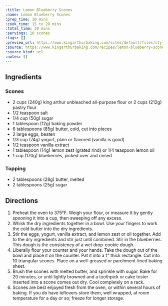 ```yaml
---
:title: Lemon Blueberry Scones
:name: Lemon Blueberry Scones
:prep_time: 10 mins
:cook_time: 15 to 20 mins
:total_time: 30 mins
:servings: 10 scones
:tags: []
:preview_url: https://www.kingarthurbaking.com/sites/default/files/styles/featured_image/public/recipe_legacy/6259-3-large.jpg?itok=d1YCBOST
:source: https://www.kingarthurbaking.com/recipes/lemon-blueberry-scones-recipe
:source_kind: url
:notes: []
---
```


## Ingredients
### Scones
- 2 cups (240g) king arthur unbleached all-purpose flour or 2 cups (212g) pastry flour
- 1/2 teaspoon salt
- 1/4 cup (50g) sugar
- 1 tablespoon (12g) baking powder
- 6 tablespoons (85g) butter, cold, cut into pieces
- 2 large eggs, beaten
- 1/3 cup (74g) yogurt, plain or flavored (vanilla is good)
- 1/2 teaspoon vanilla extract
- 1 tablespoon (14g) lemon zest (grated rind) or 1/4 teaspoon lemon oil
- 1 cup (170g) blueberries, picked over and rinsed

### Topping
- 2 tablespoons (28g) butter, melted
- 2 tablespoons (25g) sugar


## Directions
1. Preheat the oven to 375°F. Weigh your flour, or measure it by gently spooning it into a cup, then sweeping off any excess.
2. Whisk the dry ingredients together in a bowl. Use your fingers to work the cold butter into the dry ingredients.
3. Stir the eggs, yogurt, vanilla extract, and lemon zest or oil together. Add to the dry ingredients and stir just until combined. Stir in the blueberries. This dough is the consistency of a wet drop-cookie dough.
4. Liberally flour your counter and your hands. Take the dough out of the bowl and place it on the counter. Pat it into a 1" thick rectangle. Cut into 10 triangular scones. Place on a well-greased or parchment-lined baking sheet.
5. Brush the scones with melted butter, and sprinkle with sugar. Bake for 20 minutes, or until lightly browned and a toothpick or cake tester inserted into a scone comes out dry. Cool completely on a rack.
6. Scones are best enjoyed fresh from the oven, or within several hours of baking. If you do have leftovers store them, well wrapped, at room temperature for a day or so; freeze for longer storage.
